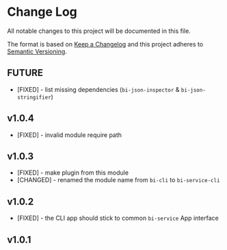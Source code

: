 # Change Log
All notable changes to this project will be documented in this file.

The format is based on [Keep a Changelog](http://keepachangelog.com/) 
and this project adheres to [Semantic Versioning](http://semver.org/).

## FUTURE

* [FIXED] - list missing dependencies (`bi-json-inspector` & `bi-json-stringifier`)

## v1.0.4

* [FIXED] - invalid module require path

## v1.0.3

* [FIXED] - make plugin from this module
* [CHANGED] - renamed the module name from `bi-cli` to `bi-service-cli`

## v1.0.2

* [FIXED] - the CLI app should stick to common `bi-service` App interface

## v1.0.1
